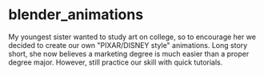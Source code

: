 # blender_animations
My youngest sister wanted to study art on college, so to encourage her we decided to create our own "PIXAR/DISNEY style" animations. Long story short, she now believes a marketing degree is much easier than a proper degree major. However, still practice our skill with quick tutorials. 
